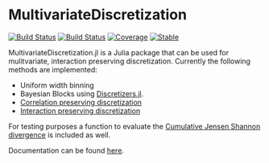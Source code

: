 # MultivariateDiscretization

[![Build Status](https://travis-ci.com/niclaspopp/MultivariateDiscretization.jl.svg?branch=master)](https://travis-ci.com/niclaspopp/MultivariateDiscretization.jl)
[![Build Status](https://ci.appveyor.com/api/projects/status/github/niclaspopp/MultivariateDiscretization.jl?svg=true)](https://ci.appveyor.com/project/niclaspopp/MultivariateDiscretization-jl)
[![Coverage](https://codecov.io/gh/niclaspopp/MultivariateDiscretization.jl/branch/master/graph/badge.svg)](https://codecov.io/gh/niclaspopp/MultivariateDiscretization.jl)
[![Stable](https://github.com/niclaspopp/MultivariateDiscretization.jl/blob/master/MultivariateDiscretization/Doc%20v0.1.0.ipynb)](https://github.com/niclaspopp/MultivariateDiscretization.jl/blob/master/MultivariateDiscretization/Doc%20v0.1.0.ipynb)

MultivariateDiscretization.jl is a Julia package that can be used for mulitvariate, interaction preserving discretization. Currently the following methods are implemented:

+ Uniform width binning
+ Bayesian Blocks using [Discretizers.jl](https://github.com/Tchanders/Discretizers.jl).
+ [Correlation preserving discretization](https://ieeexplore.ieee.org/document/1490525)
+ [Interaction preserving discretization](https://link.springer.com/article/10.1007/s10618-014-0350-5)

For testing purposes a function to evaluate the [Cumulative Jensen Shannon divergence](http://eda.mmci.uni-saarland.de/prj/cjs/) is included as well.

Documentation can be found [here](https://github.com/niclaspopp/MultivariateDiscretization.jl/blob/master/MultivariateDiscretization/Doc%20v0.1.0.ipynb).
